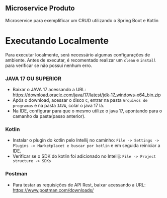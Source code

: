 ## Microservice Produto
Microservice para exemplificar um CRUD utilizando o Spring Boot e Kotlin

# Executando Localmente
Para executar localmente, será necessário algumas configurações de ambiente.
Antes de executar, é recomentado realizar um `clean` e `install` para verificar se não possui nenhum erro. 

### JAVA 17 OU SUPERIOR
* Baixar o JAVA 17 acessando a URL: https://download.oracle.com/java/17/latest/jdk-17_windows-x64_bin.zip
* Após o download, acessar o disco `C`, entrar na pasta `Arquivos de programas` e na pasta `JAVA`, colar o java 17 lá.
* Na IDE, configurar para que o mesmo utilize o java 17, apontando para o camanho da pasta(passo anterior).

### Kotlin
* Instalar o plugin do kotlin pelo Intellij no caminho: `File -> Settings -> Plugins -> Marketplacet e buscar por kotlin` e em seguida reiniciar a IDE.
* Verificar se o SDK do kotlin foi adicionado no Intellij: `File -> Project structure -> SDKs`

### Postman
* Para testar as requisições de API Rest, baixar acessando a URL: https://www.postman.com/downloads/


